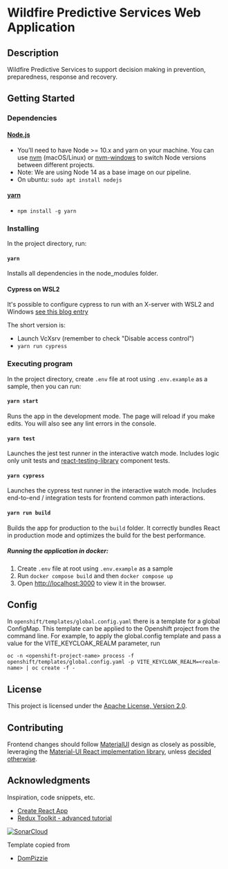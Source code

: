 # Wildfire Predictive Services Web Application

## Description

Wildfire Predictive Services to support decision making in prevention, preparedness, response and recovery.

## Getting Started

### Dependencies

#### [Node.js](https://nodejs.org/en/)

- You’ll need to have Node >= 10.x and yarn on your machine. You can use [nvm](https://github.com/nvm-sh/nvm#installation) (macOS/Linux) or [nvm-windows](https://github.com/coreybutler/nvm-windows#node-version-manager-nvm-for-windows) to switch Node versions between different projects.
- Note: We are using Node 14 as a base image on our pipeline.
- On ubuntu: `sudo apt install nodejs`

#### [yarn](https://yarnpkg.com/)

- `npm install -g yarn`

### Installing

In the project directory, run:

#### `yarn`

Installs all dependencies in the node_modules folder.

#### Cypress on WSL2

It's possible to configure cypress to run with an X-server with WSL2 and Windows [see this blog entry](https://nickymeuleman.netlify.app/blog/gui-on-wsl2-cypress)

The short version is:

- Launch VcXsrv (remember to check "Disable access control")
- `yarn run cypress`

### Executing program

In the project directory, create `.env` file at root using `.env.example` as a sample, then you can run:

#### `yarn start`

Runs the app in the development mode.
The page will reload if you make edits. You will also see any lint errors in the console.

#### `yarn test`

Launches the jest test runner in the interactive watch mode.
Includes logic only unit tests and [react-testing-library](https://testing-library.com/docs/react-testing-library/intro/) component tests.

#### `yarn cypress`

Launches the cypress test runner in the interactive watch mode.
Includes end-to-end / integration tests for frontend common path interactions.

#### `yarn run build`

Builds the app for production to the `build` folder.
It correctly bundles React in production mode and optimizes the build for the best performance.

##### Running the application in docker:

1. Create `.env` file at root using `.env.example` as a sample
2. Run `docker compose build` and then `docker compose up`
3. Open [http://localhost:3000](http://localhost:3000) to view it in the browser.

## Config

In `openshift/templates/global.config.yaml` there is a template for a global ConfigMap. This template can be applied to the Openshift project from the command line. For example, to apply the global.config template and pass a value for the VITE_KEYCLOAK_REALM parameter, run

`oc -n <openshift-project-name> process -f openshift/templates/global.config.yaml -p VITE_KEYCLOAK_REALM=<realm-name> | oc create -f -`

## License

This project is licensed under the [Apache License, Version 2.0](https://github.com/bcgov/wps/blob/main/LICENSE).

## Contributing

Frontend changes should follow [MaterialUI](https://material.io) design as closely as possible, leveraging the [Material-UI React implementation library](https://mui.com), unless [decided otherwise](https://github.com/bcgov/wps/wiki/Frontend-Design-Decisions).

## Acknowledgments

Inspiration, code snippets, etc.

- [Create React App](https://github.com/facebook/create-react-app/)
- [Redux Toolkit - advanced tutorial](https://redux-toolkit.js.org/tutorials/advanced-tutorial/)

[![SonarCloud](https://sonarcloud.io/images/project_badges/sonarcloud-white.svg)](https://sonarcloud.io/dashboard?id=bcgov_wps)

Template copied from

- [DomPizzie](https://gist.github.com/DomPizzie/7a5ff55ffa9081f2de27c315f5018afc)
